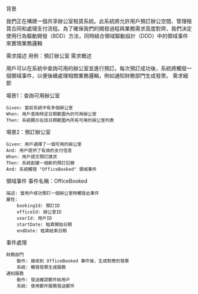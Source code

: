 背景

我們正在構建一個共享辦公室租賃系統。此系統將允許用戶預訂辦公空間、管理租賃合同和處理支付流程。為了確保我們的開發過程與業務需求高度對齊，我們決定使用行為驅動開發（BDD）方法，同時結合領域驅動設計（DDD）中的領域事件來實現業務邏輯

需求描述
用例：預訂辦公室
需求概述

用戶可以在系統中查詢可用的辦公室並進行預訂。每次預訂成功後，系統將觸發一個領域事件，以便後續處理相關業務邏輯，例如通知財務部門生成發票。
需求細節

場景1：查詢可用辦公室

    Given: 當前系統中有多個辦公室
    When: 用戶查詢特定日期範圍內的可用辦公室
    Then: 系統顯示在該日期範圍內所有可用的辦公室列表

場景2：預訂辦公室

    Given: 用戶選擇了一個可用的辦公室
    And: 用戶提供了有效的支付信息
    When: 用戶提交預訂請求
    Then: 系統創建一個新的預訂記錄
    And: 系統觸發 "OfficeBooked" 領域事件

領域事件
事件名稱：OfficeBooked

    描述: 當用戶成功預訂一個辦公室時觸發此事件
    屬性:
        bookingId: 預訂ID
        officeId: 辦公室ID
        userId: 用戶ID
        startDate: 租賃開始日期
        endDate: 租賃結束日期

事件處理

    財務部門
        動作: 接收到 OfficeBooked 事件後，生成對應的發票
        系統: 觸發發票生成服務
    通知服務
        動作: 發送確認郵件給用戶
        系統: 使用郵件服務發送郵件